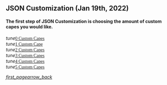 ## JSON Customization (Jan 19th, 2022)
#### The first step of JSON Customization is choosing the amount of custom capes you would like.

<div class="filedownload"><i class="material-icons">tune</i><a href="./0" style="font-family: Mojangles">0 Custom Capes</a></div>
<div class="filedownload"><i class="material-icons">tune</i><a href="./1" style="font-family: Mojangles">1 Custom Cape</a></div>
<div class="filedownload"><i class="material-icons">tune</i><a href="./2" style="font-family: Mojangles">2 Custom Capes</a></div>
<div class="filedownload"><i class="material-icons">tune</i><a href="./3" style="font-family: Mojangles">3 Custom Capes</a></div>
<div class="filedownload"><i class="material-icons">tune</i><a href="./4" style="font-family: Mojangles">4 Custom Capes</a></div>
<div class="filedownload"><i class="material-icons">tune</i><a href="./5" style="font-family: Mojangles">5 Custom Capes</a></div>

<element><div class="navigation"><a></a><a href="/"><i class="material-icons navigate">first_page</i></a><a href="../"><i class="material-icons navigate">arrow_back</i></a></div></element>
<head><style>blockquote>h5 { line-height:0!important } </style></head>

